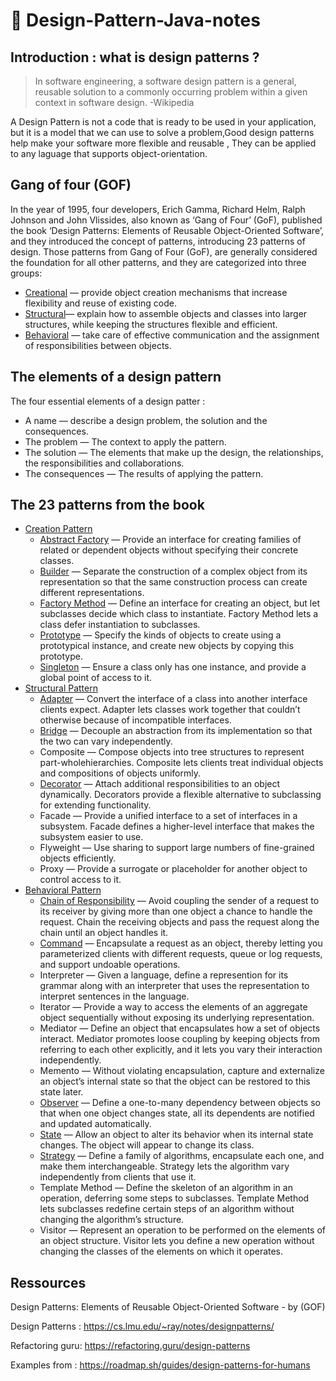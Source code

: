 ﻿# 📝 Design-Pattern-Java-notes

## Introduction : what is design patterns ?

> In software engineering, a software design pattern is a general, reusable solution to a commonly occurring problem within a given context in software design. -Wikipedia

A Design Pattern is not a code that is ready to be used in your application, but it is a model that we can use to solve a problem,Good design patterns help make your software more flexible and reusable , They can be applied to any laguage that supports object-orientation.

## Gang of four (GOF)

In the year of 1995, four developers, Erich Gamma, Richard Helm, Ralph Johnson and John Vlissides, also known as ‘Gang of Four’ (GoF), published the book ‘Design Patterns: Elements of Reusable Object-Oriented Software’, and they introduced the concept of patterns, introducing 23 patterns of design. Those patterns from Gang of Four (GoF), are generally considered the foundation for all other patterns, and they are categorized into three groups:

- [Creational](./patterns/creational-patterns/README.md) — provide object creation mechanisms that increase flexibility and reuse of existing code.
- [Structural](./patterns/structural-patterns/README.md)— explain how to assemble objects and classes into larger structures, while keeping the structures flexible and efficient.
- [Behavioral](./patterns/behavioral-patterns/README.md) — take care of effective communication and the assignment of responsibilities between objects.

## The elements of a design pattern

The four essential elements of a design patter :

- A name — describe a design problem, the solution and the consequences.
- The problem — The context to apply the pattern.
- The solution — The elements that make up the design, the relationships, the responsibilities and collaborations.
- The consequences — The results of applying the pattern.

## The 23 patterns from the book

- [Creation Pattern](./patterns/creational-patterns/README.md)
  - [Abstract Factory](./patterns/creational-patterns/Abstract-Factory) — Provide an interface for creating families of related or dependent objects without specifying their concrete classes.
  - [Builder](./patterns/creational-patterns/Builder) — Separate the construction of a complex object from its representation so that the same construction process can create different representations.
  - [Factory Method](./patterns/creational-patterns/Factory-Method) — Define an interface for creating an object, but let subclasses decide which class to instantiate. Factory Method lets a class defer instantiation to subclasses.
  - [Prototype](./patterns/creational-patterns/Prototype) — Specify the kinds of objects to create using a prototypical instance, and create new objects by copying this prototype.
  - [Singleton](./patterns/creational-patterns/Singleton) — Ensure a class only has one instance, and provide a global point of access to it.
- [Structural Pattern](./patterns/structural-patterns/README.md)
  - [Adapter](./patterns/structural-patterns/Adapter) — Convert the interface of a class into another interface clients expect. Adapter lets classes work together that couldn’t otherwise because of incompatible interfaces.
  - [Bridge](./patterns/structural-patterns/Bridge) — Decouple an abstraction from its implementation so that the two can vary independently.
  - Composite — Compose objects into tree structures to represent part-wholehierarchies. Composite lets clients treat individual objects and compositions of objects uniformly.
  - [Decorator](./patterns/structural-patterns/Decorator) — Attach additional responsibilities to an object dynamically. Decorators provide a flexible alternative to subclassing for extending functionality.
  - Facade — Provide a unified interface to a set of interfaces in a subsystem. Facade defines a higher-level interface that makes the subsystem easier to use.
  - Flyweight — Use sharing to support large numbers of fine-grained objects
    efficiently.
  - Proxy — Provide a surrogate or placeholder for another object to control access to it.
- [Behavioral Pattern](./patterns/behavioral-patterns/README.md)
  - [Chain of Responsibility](./patterns/behavioral-patterns/Chain-of-Responsibility) — Avoid coupling the sender of a request to its receiver by giving more than one object a chance to handle the request. Chain the receiving objects and pass the request along the chain until an object handles it.
  - [Command](./patterns/behavioral-patterns/Command) — Encapsulate a request as an object, thereby letting you parameterized clients with different requests, queue or log requests, and support undoable operations.
  - Interpreter — Given a language, define a represention for its grammar along with an interpreter that uses the representation to interpret sentences in the language.
  - Iterator — Provide a way to access the elements of an aggregate object sequentially without exposing its underlying representation.
  - Mediator — Define an object that encapsulates how a set of objects interact. Mediator promotes loose coupling by keeping objects from referring to each other explicitly, and it lets you vary their interaction independently.
  - Memento — Without violating encapsulation, capture and externalize an object’s internal state so that the object can be restored to this state later.
  - [Observer](./patterns/behavioral-patterns/Observer) — Define a one-to-many dependency between objects so that when one object changes state, all its dependents are notified and updated automatically.
  - [State](./patterns/behavioral-patterns/State) — Allow an object to alter its behavior when its internal state changes. The object will appear to change its class.
  - [Strategy](./patterns/behavioral-patterns/Strategy) — Define a family of algorithms, encapsulate each one, and make them interchangeable. Strategy lets the algorithm vary independently from clients that use it.
  - Template Method — Define the skeleton of an algorithm in an operation, deferring some steps to subclasses. Template Method lets subclasses redefine certain steps of an algorithm without changing the algorithm’s structure.
  - Visitor — Represent an operation to be performed on the elements of an object structure. Visitor lets you define a new operation without changing the classes of the elements on which it operates.

## Ressources

Design Patterns: Elements of Reusable Object-Oriented Software - by (GOF)

Design Patterns : https://cs.lmu.edu/~ray/notes/designpatterns/

Refactoring guru: https://refactoring.guru/design-patterns

Examples from : https://roadmap.sh/guides/design-patterns-for-humans
